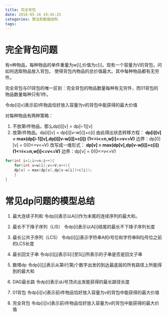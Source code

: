 ```yaml
---
title: 完全背包
date: 2018-05-16 19:45:25
categories: 算法和数据结构
tags:
---
```


# 完全背包问题

有n种物品，每种物品的单件重量为w[i],价值为c[i]。现有一个容量为V的背包，问如何选取物品放入背包，
使得背包内物品的总价值最大。其中每种物品都有无穷件。

完全背包与01背包的唯一区别：完全背包的物品数量每种有无穷件，而01背包的物品数量每种只有1件。

令dp[i][v]表示前i件物品恰好放入容量为v的背包中能获得的最大价值

对每种物品有两种策略：

1. 不放第i件物品，那么dp[i][v] = dp[i-1][v]
2. 放第i件物品。dp[i][v] = dp[i][v-w[i]]+c[i]
由此得出状态转移方程：
        **dp[i][v] = max(dp[i-1][v],dp[i][v-w[i]]+c[i]) (1<=i<=n,w[i]<=v<=V)**
        边界：dp[0][v] = 0(0<=v<=V)
改写成一维形式：
        **dp[v] = max(dp[v],dp[v-w[i]]+c[i]) (1<=i<=n,w[i]<=v<=V)**
        边界：dp[v] = 0(0<=v<=V)
```cpp
for(int i=1;i<=n;i++){
    for(int v=w[i];v<=V;v++){
    dp[v] = max(dp[v],dp[v-w[i]]+c[i]);
    }
}
```

# 常见dp问题的模型总结

1. 最大连续子列和
令dp[i]表示以A[i]作为末尾的连续序列的最大和。

2. 最长不下降子序列（LIS）
令dp[i]表示以A[i]结尾的最长不下降子序列长度

3. 最长公共子序列（LCS）
令dp[i][j]表示字符串A的i号位和字符串B的j号位之前的LCS长度

4. 最长回文子串
令dp[i][j]表示S[i]至S[j]所表示的子串是否是回文子串

5. 数塔dp
令dp[i][j]表示从第i行第j个数字出发的到达最底层的所有路径上所能得到的最大和

6. DAG最长路
令dp[i]表示从i号顶点出发能获得的最长路径长度

7. 01背包
令dp[i][v]表示前i件物品恰好放入容量为v的背包中能获得的最大价值

8. 完全背包
令dp[i][v]表示前i件物品恰好放入容量为v的背包中能获得的最大价值

